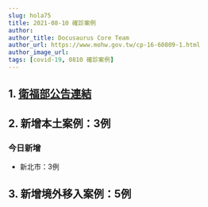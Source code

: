 ```yaml
---
slug: hola75
title: 2021-08-10 確診案例
author: 
author_title: Docusaurus Core Team
author_url: https://www.mohw.gov.tw/cp-16-60809-1.html
author_image_url: 
tags: [covid-19, 0810 確診案例]
---
```


## 1. [衛福部公告連結](https://www.cdc.gov.tw/Bulletin/Detail/wmThnLvTBe8aSq-XJfi7Hw?typeid=9)

## 2. 新增本土案例：3例

### 今日新增
* 新北市：3例

## 3. 新增境外移入案例：5例
